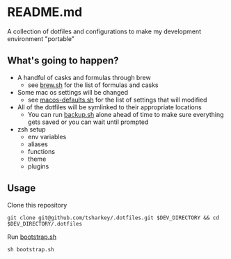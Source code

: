 # README.md
A collection of dotfiles and configurations to make my development environment "portable"

## What's going to happen?
- A handful of casks and formulas through brew
  - see [brew.sh](bootstrap-scripts/brew.sh) for the list of formulas and casks
- Some mac os settings will be changed
  - see [macos-defaults.sh](bootstrap-scripts/macos-defaults.sh) for the list of settings that will modified
- All of the dotfiles will be symlinked to their appropriate locations
  - You can run [backup.sh](bootstrap-scripts/backup.sh) alone ahead of time to make sure everything gets saved or you can wait until prompted
- zsh setup
  - env variables
  - aliases
  - functions
  - theme
  - plugins 

## Usage
Clone this repository
```
git clone git@github.com/tsharkey/.dotfiles.git $DEV_DIRECTORY && cd $DEV_DIRECTORY/.dotfiles
```

Run [bootstrap.sh](bootstrap.sh)
```
sh bootstrap.sh
```
